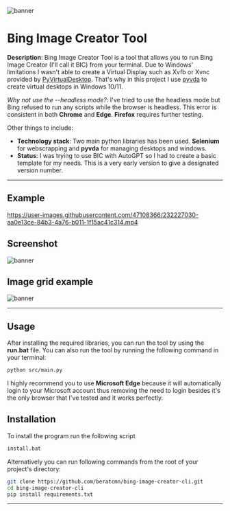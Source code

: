 ![banner](https://raw.githubusercontent.com/beratcmn/bing-image-creator-cli/main/media/banner-0.png)

# Bing Image Creator Tool

**Description**: Bing Image Creator Tool is a tool that allows you to run Bing Image Creator (I'll call it BIC) from your terminal.
Due to Windows' limitations I wasn't able to create a Virtual Display such as Xvfb or Xvnc provided by [PyVirtualDesktop](https://github.com/ponty/PyVirtualDisplay). That's why in this project I use [pyvda](https://github.com/mrob95/pyvda) to create virtual desktops in Windows 10/11.

_Why not use the --headless mode?_: I've tried to use the headless mode but Bing refused to run any scripts while the browser is headless. This error is consistent in both **Chrome** and **Edge**. **Firefox** requires further testing.

Other things to include:

- **Technology stack**: Two main python libraries has been used. **Selenium** for webscrapping and **pyvda** for managing desktops and windows.
- **Status**: I was trying to use BIC with AutoGPT so I had to create a basic template for my needs. This is a very early version to give a designated version number.

---

## Example

https://user-images.githubusercontent.com/47108366/232227030-aa0e13ce-84b3-4a76-b011-1f15ac41c314.mp4

## Screenshot

![banner](https://raw.githubusercontent.com/beratcmn/bing-image-creator-cli/main/media/screenshot-0.png)

## Image grid example

![banner](https://raw.githubusercontent.com/beratcmn/bing-image-creator-cli/main/media/darth-vader-dancing-with-stormtroopers-comic-style.png)

---

## Usage

After installing the required libraries, you can run the tool by using the **run.bat** file. You can also run the tool by running the following command in your terminal:

```bash
python src/main.py
```

I highly recommend you to use **Microsoft Edge** because it will automatically login to your Microsoft account thus removing the need to login besides it's the only browser that I've tested and it works perfectly.

## Installation

To install the program run the following script

```bash
install.bat
```

Alternatively you can run following commands from the root of your project's directory:

```bash
git clone https://github.com/beratcmn/bing-image-creator-cli.git
cd bing-image-creator-cli
pip install requirements.txt
```

---
